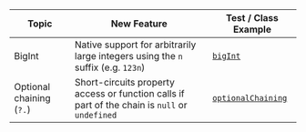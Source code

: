 | Topic                    | New Feature                                                                                    | Test / Class Example                               |
|--------------------------|------------------------------------------------------------------------------------------------|----------------------------------------------------|
| BigInt                   | Native support for arbitrarily large integers using the `n` suffix (e.g. `123n`)               | [`bigInt`](features/bigInt.js)                     |
| Optional chaining (`?.`) | Short-circuits property access or function calls if part of the chain is `null` or `undefined` | [`optionalChaining`](features/optionalChaining.js) |
